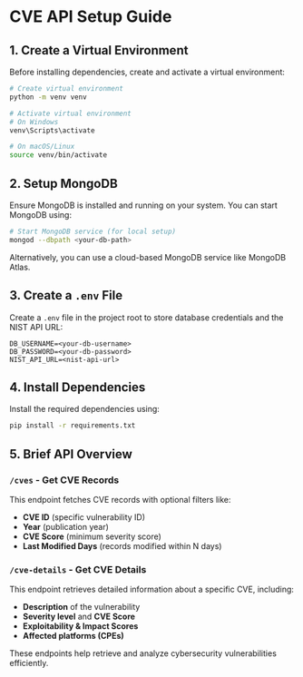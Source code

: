 # CVE API Setup Guide

## 1. Create a Virtual Environment

Before installing dependencies, create and activate a virtual environment:

```sh
# Create virtual environment
python -m venv venv

# Activate virtual environment
# On Windows
venv\Scripts\activate

# On macOS/Linux
source venv/bin/activate
```

## 2. Setup MongoDB

Ensure MongoDB is installed and running on your system. You can start MongoDB using:

```sh
# Start MongoDB service (for local setup)
mongod --dbpath <your-db-path>
```

Alternatively, you can use a cloud-based MongoDB service like MongoDB Atlas.

## 3. Create a `.env` File

Create a `.env` file in the project root to store database credentials and the NIST API URL:

```
DB_USERNAME=<your-db-username>
DB_PASSWORD=<your-db-password>
NIST_API_URL=<nist-api-url>
```

## 4. Install Dependencies

Install the required dependencies using:

```sh
pip install -r requirements.txt
```

## 5. Brief API Overview

### `/cves` - Get CVE Records
This endpoint fetches CVE records with optional filters like:
- **CVE ID** (specific vulnerability ID)
- **Year** (publication year)
- **CVE Score** (minimum severity score)
- **Last Modified Days** (records modified within N days)

### `/cve-details` - Get CVE Details
This endpoint retrieves detailed information about a specific CVE, including:
- **Description** of the vulnerability
- **Severity level** and **CVE Score**
- **Exploitability & Impact Scores**
- **Affected platforms (CPEs)**

These endpoints help retrieve and analyze cybersecurity vulnerabilities efficiently.
